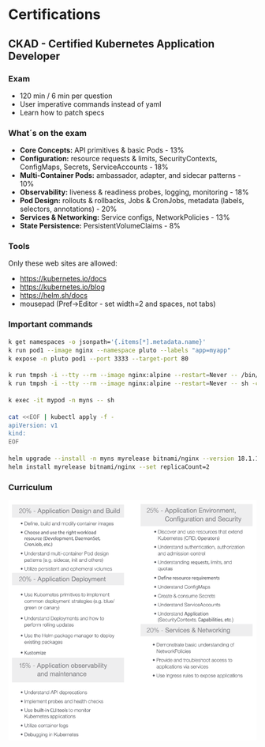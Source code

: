 # Certifications

## CKAD - Certified Kubernetes Application Developer
### Exam
* 120 min / 6 min per question
* User imperative commands instead of yaml
* Learn how to patch specs

### What´s on the exam
* __Core Concepts:__ API primitives & basic Pods - 13%
* __Configuration:__ resource requests & limits, SecurityContexts, ConfigMaps, Secrets, ServiceAccounts - 18%
* __Multi-Container Pods:__ ambassador, adapter, and sidecar patterns - 10%
* __Observability:__ liveness & readiness probes, logging, monitoring - 18%
* __Pod Design:__ rollouts & rollbacks, Jobs & CronJobs, metadata (labels, selectors, annotations) - 20%
* __Services & Networking:__ Service configs, NetworkPolicies - 13%
* __State Persistence:__ PersistentVolumeClaims - 8%

### Tools
Only these web sites are allowed:
* https://kubernetes.io/docs
* https://kubernetes.io/blog
* https://helm.sh/docs
* mousepad (Pref->Editor - set width=2 and spaces, not tabs)

### Important commands
```sh
k get namespaces -o jsonpath='{.items[*].metadata.name}'
k run pod1 --image nginx --namespace pluto --labels "app=myapp"
k expose -n pluto pod1 --port 3333 --target-port 80

k run tmpsh -i --tty --rm --image nginx:alpine --restart=Never -- /bin/bash
k run tmpsh -i --tty --rm --image nginx:alpine --restart=Never -- sh -c "ping ipinfo.io"

k exec -it mypod -n myns -- sh

cat <<EOF | kubectl apply -f -
apiVersion: v1
kind: 
EOF

helm upgrade --install -n myns myrelease bitnami/nginx --version 18.1.10
helm install myrelease bitnami/nginx --set replicaCount=2


```

### Curriculum
![k8s-ckad.png](k8s-ckad.png)

